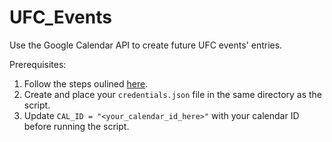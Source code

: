 # UFC_Events
Use the Google Calendar API to create future UFC events' entries.

Prerequisites:
1. Follow the steps oulined [here](https://developers.google.com/calendar/quickstart/python).
2. Create and place your `credentials.json` file in the same directory as the script.
3. Update `CAL_ID = "<your_calendar_id_here>"` with your calendar ID before running the script.